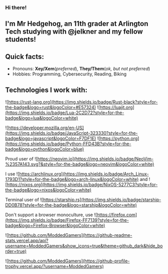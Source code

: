 ### Hi there!

I'm Mr Hedgehog, an 11th grader at Arlington Tech studying with @jelkner and my fellow students!
---
## Quick facts:
- Pronouns: **Xey/Xem**(*preferred*), **They/Them**(*ok, but not preferred*) 
- Hobbies: Programming, Cybersecurity, Reading, Biking

## Technologies I work with:

![https://rust-lang.org](https://img.shields.io/badge/Rust-black?style=for-the-badge&logo=rust&logoColor=#E57324)
![https://luajit.org](https://img.shields.io/badge/Lua-2C2D72?style=for-the-badge&logo=lua&logoColor=white)

![https://developer.mozilla.org/en-US](https://img.shields.io/badge/JavaScript-323330?style=for-the-badge&logo=javascript&logoColor=F7DF1E)
![https://python.org](https://img.shields.io/badge/Python-FFD43B?style=for-the-badge&logo=python&logoColor=blue)


Proud user of ![https://neovim.io](https://img.shields.io/badge/NeoVim-%2357A143.svg?&style=for-the-badge&logo=neovim&logoColor=white)

I use ![https://archlinux.org](https://img.shields.io/badge/Arch_Linux-1793D1?style=for-the-badge&logo=arch-linux&logoColor=white) and ![https://nixos.org](https://img.shields.io/badge/NixOS-5277C3?style=for-the-badge&logo=nixos&logoColor=white)

Terminal user of ![https://starship.rs](https://img.shields.io/badge/starship-DD0B78?style=for-the-badge&logo=starship&logoColor=white)

Don't support a browser monoculture, use ![https://firefox.com](https://img.shields.io/badge/Firefox-FF7139?style=for-the-badge&logo=Firefox-Browser&logoColor=white)

![https://github.com/ModdedGamers](https://github-readme-stats.vercel.app/api?username=ModdedGamers&show_icons=true&theme=github_dark&hide_border=true)

![https://github.com/ModdedGamers](https://github-profile-trophy.vercel.app/?username=ModdedGamers)
